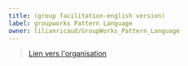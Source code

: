 ```yaml
---
title: (group facilitation-english version)
label: groupworks Pattern Language
owner: lilianricaud/GroupWorks_Pattern_Language
---
```


> [Lien vers l'organisation](http://github.com/lilianricaud/GroupWorks_Pattern_Language/)
